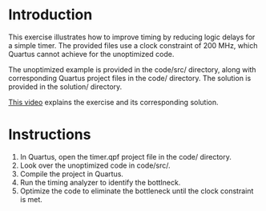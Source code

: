 # Introduction

This exercise illustrates how to improve timing by reducing logic delays for a simple timer. 
The provided files use a clock constraint of 200 MHz, which Quartus cannot achieve for the unoptimized code.

The unoptimized example is provided in the code/src/ directory, along with corresponding Quartus project files in the code/ directory. The solution is provided in the solution/ directory.

[This video](https://youtu.be/sqXiR0RHgTA) explains the exercise and its corresponding solution.

# Instructions

1. In Quartus, open the timer.qpf project file in the code/ directory.
1. Look over the unoptimized code in code/src/.
1. Compile the project in Quartus.
1. Run the timing analyzer to identify the bottlneck.
1. Optimize the code to eliminate the bottleneck until the clock constraint is met.
